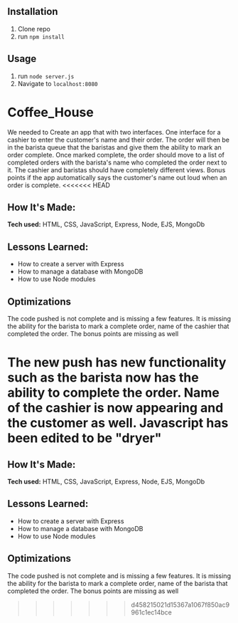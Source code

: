 
## Installation

1. Clone repo
2. run `npm install`

## Usage

1. run `node server.js`
2. Navigate to `localhost:8080`

# Coffee_House
We needed to Create an app that with two interfaces. One interface for a  cashier to enter the customer's name and their order. The order will then be in the barista queue that the baristas and give them the ability to mark an order complete. Once marked complete, the order should move to a list of completed orders with the barista's name who completed the order next to it. The cashier and baristas should have completely different views. Bonus points if the app automatically says the customer's name out loud when an order is complete.
<<<<<<< HEAD

## How It's Made:

**Tech used:** HTML, CSS, JavaScript, Express, Node, EJS, MongoDb


## Lessons Learned:

- How to create a server with Express
- How to manage a database with MongoDB
- How to use Node modules

## Optimizations

The code pushed is not complete and is missing a few features. It is missing the ability for the barista to mark a complete order, name of the cashier that completed the order. The bonus points are missing as well

The new push has new functionality such as the barista now has the ability to complete the order. Name of the cashier is now appearing and the customer as well. Javascript has been edited to be "dryer"
=======

## How It's Made:

**Tech used:** HTML, CSS, JavaScript, Express, Node, EJS, MongoDb


## Lessons Learned:

- How to create a server with Express
- How to manage a database with MongoDB
- How to use Node modules

## Optimizations

The code pushed is not complete and is missing a few features. It is missing the ability for the barista to mark a complete order, name of the barista that completed the order. The bonus points are missing as well
>>>>>>> d458215021d15367a1067f850ac9961c1ec14bce
